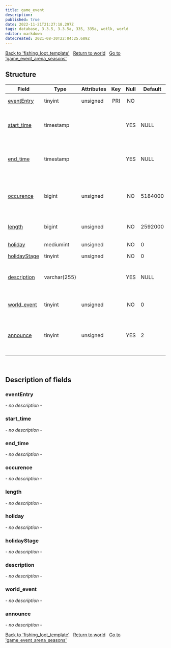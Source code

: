 ```yaml
---
title: game_event
description: 
published: true
date: 2022-11-21T21:27:18.297Z
tags: database, 3.3.5, 3.3.5a, 335, 335a, wotlk, world
editor: markdown
dateCreated: 2021-08-30T22:04:25.689Z
---
```


<a href="https://trinitycore.info/en/database/335/world/fishing_loot_template" class="mt-5 v-btn v-btn--depressed v-btn--flat v-btn--outlined theme--light v-size--default darkblue--text text--lighten-3"><span class="v-btn__content"><i aria-hidden="true" class="v-icon notranslate v-icon--left mdi mdi-arrow-left theme--light"></i><span>Back to 'fishing_loot_template'</span></span></a>&nbsp;&nbsp;&nbsp;<a href="https://trinitycore.info/en/database/335/world/home" class="mt-5 v-btn v-btn--depressed v-btn--flat v-btn--outlined theme--light v-size--default darkblue--text text--lighten-3"><span class="v-btn__content"><i aria-hidden="true" class="v-icon notranslate v-icon--left mdi mdi-home-outline theme--light"></i><span>Return to world</span></span></a>&nbsp;&nbsp;&nbsp;<a href="https://trinitycore.info/en/database/335/world/game_event_arena_seasons" class="mt-5 v-btn v-btn--depressed v-btn--flat v-btn--outlined theme--light v-size--default darkblue--text text--lighten-3"><span class="v-btn__content"><span>Go to 'game_event_arena_seasons'</span><i aria-hidden="true" class="v-icon notranslate v-icon--right mdi mdi-arrow-right theme--light"></i></span></a>

## Structure

| Field | Type | Attributes | Key | Null | Default | Extra | Comment |
| --- | --- | --- | :---: | :---: | --- | --- | --- |
| [eventEntry](#evententry) | tinyint | unsigned | PRI | NO |  |  | Entry of the game event |
| [start_time](#start_time) | timestamp |  |  | YES | NULL |  | Absolute start date, the event will never start before |
| [end_time](#end_time) | timestamp |  |  | YES | NULL |  | Absolute end date, the event will never start after |
| [occurence](#occurence) | bigint | unsigned |  | NO | 5184000 |  | Delay in minutes between occurences of the event |
| [length](#length) | bigint | unsigned |  | NO | 2592000 |  | Length in minutes of the event |
| [holiday](#holiday) | mediumint | unsigned |  | NO | 0 |  | Client side holiday id |
| [holidayStage](#holidaystage) | tinyint | unsigned |  | NO | 0 |  |  |
| [description](#description) | varchar(255) |  |  | YES | NULL |  | Description of the event displayed in console |
| [world_event](#world_event) | tinyint | unsigned |  | NO | 0 |  | 0 if normal event, 1 if world event |
| [announce](#announce) | tinyint | unsigned |  | YES | 2 |  | 0 dont announce, 1 announce, 2 value from config |
&nbsp;
## Description of fields

### eventEntry
*- no description -*
&nbsp;

### start_time
*- no description -*
&nbsp;

### end_time
*- no description -*
&nbsp;

### occurence
*- no description -*
&nbsp;

### length
*- no description -*
&nbsp;

### holiday
*- no description -*
&nbsp;

### holidayStage
*- no description -*
&nbsp;

### description
*- no description -*
&nbsp;

### world_event
*- no description -*
&nbsp;

### announce
*- no description -*
&nbsp;

<a href="https://trinitycore.info/en/database/335/world/fishing_loot_template" class="mt-5 v-btn v-btn--depressed v-btn--flat v-btn--outlined theme--light v-size--default darkblue--text text--lighten-3"><span class="v-btn__content"><i aria-hidden="true" class="v-icon notranslate v-icon--left mdi mdi-arrow-left theme--light"></i><span>Back to 'fishing_loot_template'</span></span></a>&nbsp;&nbsp;&nbsp;<a href="https://trinitycore.info/en/database/335/world/home" class="mt-5 v-btn v-btn--depressed v-btn--flat v-btn--outlined theme--light v-size--default darkblue--text text--lighten-3"><span class="v-btn__content"><i aria-hidden="true" class="v-icon notranslate v-icon--left mdi mdi-home-outline theme--light"></i><span>Return to world</span></span></a>&nbsp;&nbsp;&nbsp;<a href="https://trinitycore.info/en/database/335/world/game_event_arena_seasons" class="mt-5 v-btn v-btn--depressed v-btn--flat v-btn--outlined theme--light v-size--default darkblue--text text--lighten-3"><span class="v-btn__content"><span>Go to 'game_event_arena_seasons'</span><i aria-hidden="true" class="v-icon notranslate v-icon--right mdi mdi-arrow-right theme--light"></i></span></a>
